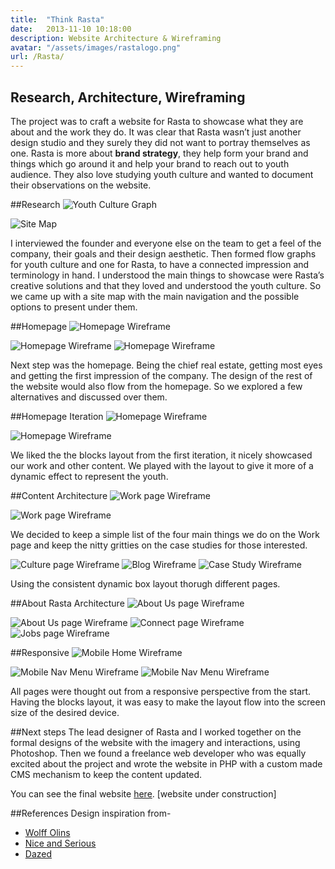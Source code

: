 ```yaml
---
title:  "Think Rasta"
date:   2013-11-10 10:18:00
description: Website Architecture & Wireframing
avatar: "/assets/images/rastalogo.png"
url: /Rasta/
---
```

<h2 class="headline">Research, Architecture, Wireframing</h2>

The project was to craft a website for Rasta to showcase what they are about and the work they do. It was clear that Rasta wasn’t just another design studio and they surely they did not want to portray themselves as one. Rasta is more about **brand strategy**, they help form your brand and things which go around it and help your brand to reach out to youth audience. They also love studying youth culture and wanted to document their observations on the website.

##Research
<img src="/assets/images/Rasta/graph.jpg" alt="Youth Culture Graph">

<img src="/assets/images/Rasta/sitemap.jpg" alt="Site Map">

I interviewed the founder and everyone else on the team to get a feel of the company, their goals and their design aesthetic. Then formed flow graphs for youth culture and one for Rasta, to have a connected impression and terminology in hand. I understood the main things to showcase were Rasta’s creative solutions and that they loved and understood the youth culture. So we came up with a site map with the main navigation and the possible options to present under them.

##Homepage
<img src="/assets/images/Rasta/home1.png" alt="Homepage Wireframe">

<img src="/assets/images/Rasta/home2.png" alt="Homepage Wireframe">

<img src="/assets/images/Rasta/home3.png" alt="Homepage Wireframe">

Next step was the homepage. Being the chief real estate, getting most eyes and getting the first impression of the company. The design of the rest of the website would also flow from the homepage. So we explored a few alternatives and discussed over them.

##Homepage Iteration
<img src="/assets/images/Rasta/home4.png" alt="Homepage Wireframe">

<img src="/assets/images/Rasta/home5.png" alt="Homepage Wireframe">

We liked the the blocks layout from the first iteration, it nicely showcased our work and other content. We played with the layout to give it more of a dynamic effect to represent the youth.

##Content Architecture
<img src="/assets/images/Rasta/work1.png" alt="Work page Wireframe">

<img src="/assets/images/Rasta/work2.png" alt="Work page Wireframe">

We decided to keep a simple list of the four main things we do on the Work page and keep the nitty gritties on the case studies for those interested. 

<img src="/assets/images/Rasta/culture.png" alt="Culture page Wireframe">

<img src="/assets/images/Rasta/blog.png" alt="Blog Wireframe">

<img src="/assets/images/Rasta/case.png" alt="Case Study Wireframe">

Using the consistent dynamic box layout thorugh different pages.

##About Rasta Architecture
<img src="/assets/images/Rasta/about1.png" alt="About Us page Wireframe">

<img src="/assets/images/Rasta/about2.png" alt="About Us page Wireframe">

<img src="/assets/images/Rasta/connect.png" alt="Connect page Wireframe">

<img src="/assets/images/Rasta/jobs.png" alt="Jobs page Wireframe">


##Responsive
<img class="displayed" src="/assets/images/Rasta/mobilehome.png" alt="Mobile Home Wireframe">

<img class="displayed" src="/assets/images/Rasta/mobilemenu1.png" alt="Mobile Nav Menu Wireframe">

<img class="displayed" src="/assets/images/Rasta/mobilemenu2.png" alt="Mobile Nav Menu Wireframe">

All pages were thought out from a responsive perspective from the start. Having the blocks layout, it was easy to make the layout flow into the screen size of the desired device.    

##Next steps
The lead designer of Rasta and I worked together on the formal designs of the website with the imagery and interactions, using Photoshop. Then we found a freelance web developer who was equally excited about the project and wrote the website in PHP with a custom made CMS mechanism to keep the content updated.

You can see the final website <a href="http://thinkrasta.com" target="_blank" title="Rasta's website">here</a>. [website under construction]

##References
Design inspiration from-

+ <a href="http://www.wolffolins.com" target="_blank" title="Wolff Olins's website">Wolff Olins</a>
+ <a href="http://niceandserious.com" target="_blank" title="Nice & Serious's website">Nice and Serious</a>
+ <a href="http://www.dazeddigital.com" target="_blank" title="Dazed's website">Dazed</a> 





